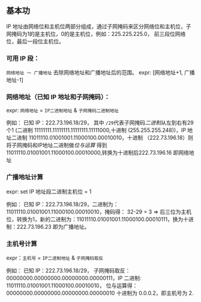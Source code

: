 ## 基本功

IP 地址由网络位和主机位两部分组成，通过子网掩码来区分网络位和主机位，子网掩码为1的是主机位，0的是主机位，例如：225.225.225.0， 前三段位网络位，最后一段位主机位。

### 可用 IP 段：
`网络地址 ～ 广播地址` 去除网络地址和广播地址后的范围。 expr: [网络地址+1, 广播地址-1]

### 网络地址（已知 IP 地址和子网掩码）：
expr: `网络地址` = `IP二进制地址` & `子网掩码二进制地址`

例如：
已知 IP：222.73.196.18/29， 其中 `/29`代表子网掩码*二进制*从左到右有29个1 (二进制 11111111.11111111.11111111.11111000,十进制 (255.255.255.248))，IP 地址二进制 11011110.01001001.11000100.00010010，十进制
（222.73.196.18）则将子网掩码和IP地址二进制做*位与运算* 得到11011110.01001001.11000100.00010000,转换为十进制后222.73.196.16 即网络地址

### 广播地址计算
expr: set IP 地址段二进制主机位 = 1

例如：
已知 IP：222.73.196.18/29，二进制为：11011110.01001001.11000100.00010010，掩码得： 32-29 = 3 => 后三位为主机位，转换为1，新的二进制为：11011110.01001001.11000100.00010111，换为十进制：222.73.196.23 即为广播地址。

### 主机号计算
expr：`主机号` = `IP二进制地址` & `子网掩码取反`

例如：
已知 IP：222.73.196.18/29， 子网掩码取反： 00000000.00000000.00000000.00000111，IP 二进制: 11011110.01001001.11000100.00010010， 位与运算得：00000000.00000000.00000000.00000010 十进制为 0.0.0.2，即主机号为 2.






